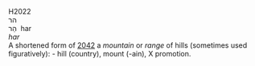 H2022  
הר  
הַר ‎ har  
*har*  
A shortened form of [2042](h2042) a *mountain* or *range* of hills
(sometimes used figuratively): - hill (country), mount (-ain), X
promotion.  
